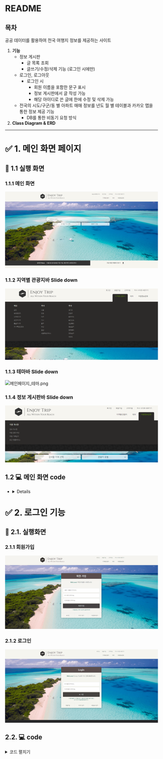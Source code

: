 # README

## 목차

공공 데이터를 활용하여 전국 여행지 정보를 제공하는 사이트

1. **기능**
    - 정보 게시판
        - 글 목록 조회
        - 글쓰기/수정/삭제 기능 (로그인 시에만)
    - 로그인, 로그아웃
        - 로그인 시
            - 회원 이름을 포함한 문구 표시
            - 정보 게시판에서 글 작성 가능
            - 해당 아이디로 쓴 글에 한에 수정 및 삭제 가능
    - 전국의 시도/구군/동 별 아파트 매매 정보를 년도 월 별 테이블과 카카오 맵을 통한 정보 제공 기능
        - DB를 통한 비동기 요청 방식
2. **Class Diagram & ERD**

---

# ✅ 1. 메인 화면 페이지

## 👀 1.1 실행 화면

### 1.1.1 메인 화면

![메인1.png](README%204ad9456f389843ad81d58f4ddc44157a/%25EB%25A9%2594%25EC%259D%25B81.png)

### 1.1.2 지역별 관광지바 Slide down

![메인페이지_지역별관광지.png](README%204ad9456f389843ad81d58f4ddc44157a/%25EB%25A9%2594%25EC%259D%25B8%25ED%258E%2598%25EC%259D%25B4%25EC%25A7%2580_%25EC%25A7%2580%25EC%2597%25AD%25EB%25B3%2584%25EA%25B4%2580%25EA%25B4%2591%25EC%25A7%2580.png)

### 1.1.3 테마바 Slide down

![메인페이지_테마.png](README%204ad9456f389843ad81d58f4ddc44157a/%25EB%25A9%2594%25EC%259D%25B8%25ED%258E%2598%25EC%259D%25B4%25EC%25A7%2580_%25ED%2585%258C%25EB%25A7%2588.png)

### 1.1.4 정보 게시판바 Slide down

![메인페이지_게시판.png](README%204ad9456f389843ad81d58f4ddc44157a/%25EB%25A9%2594%25EC%259D%25B8%25ED%258E%2598%25EC%259D%25B4%25EC%25A7%2580_%25EA%25B2%258C%25EC%258B%259C%25ED%258C%2590.png)

## 1.2 💻 메인 화면 code

- <details>
  public class AttractionDaoImpl implements AttractionDao {
    
    ```
    static private AttractionDao attractionDao = new AttractionDaoImpl();
        static private DBUtil dbUtil = DBUtil.getInstance();
    
        private AttractionDaoImpl() {}
    
        public static AttractionDao getAttractionDao() {
            return attractionDao;
        }
    
        @Override
        public List<AttractionInfoDto> attractionList(AttractionInfoDto conditionDto) throws SQLException {
            List<AttractionInfoDto> list = new ArrayList<AttractionInfoDto>();
    
            String sql = "select *\r\n" +
                    "from attraction_info\r\n" +
                    "where content_type_id = ? and sido_code = ?;";
    
            Connection conn = null;
            PreparedStatement pstmt = null;
            ResultSet rs = null;
            try {
                conn = dbUtil.getConnection();
    
                pstmt = conn.prepareStatement(sql);
                pstmt.setInt(1, conditionDto.getContentTypeId());
                pstmt.setInt(2, conditionDto.getSidoCode());
                rs = pstmt.executeQuery();
    
                while(rs.next()) {
                    int contentId = rs.getInt("content_id");
                    int contentTypeId = rs.getInt("content_type_id");
                    String title = rs.getString("title");
                    String addr1 = rs.getString("addr1");
                    String addr2 = rs.getString("addr2");
                    String zipcode = rs.getString("zipcode");
                    String tel = rs.getString("tel");
                    String firstImage = rs.getString("first_image");
                    String firstImage2 = rs.getString("first_image2");
                    int readcount = rs.getInt("readcount");
                    int sidoCode = rs.getInt("sido_code");
                    int gugunCode = rs.getInt("gugun_code");
                    double latitude = rs.getDouble("latitude");
                    double longitude = rs.getDouble("longitude");
                    String mlevel = rs.getString("mlevel");
    
                    AttractionInfoDto attractionInfoDto = new AttractionInfoDto(contentId, contentTypeId, title, addr1, addr2, zipcode, tel, firstImage, firstImage2, readcount, sidoCode, gugunCode, latitude, longitude, mlevel);
                    list.add(attractionInfoDto);
                }
            } finally {
                dbUtil.close(rs, pstmt, conn);
            }
    
            return list;
        }
    
        @Override
        public List<AttractionInfoDto> searchByTitle(String titleInput, int sidoCodeInput) throws SQLException {
            List<AttractionInfoDto> list = new ArrayList<AttractionInfoDto>();
    
            String sql = "select *\r\n" +
                    "from attraction_info\r\n" +
                    "where title like ? and sido_code = ?;";
    
            Connection conn = null;
            PreparedStatement pstmt = null;
            ResultSet rs = null;
            try {
                conn = dbUtil.getConnection();
    
                pstmt = conn.prepareStatement(sql);
                pstmt.setString(1, "%"+titleInput+"%");
                pstmt.setInt(2, sidoCodeInput);
                rs = pstmt.executeQuery();
    
                while(rs.next()) {
                    int contentId = rs.getInt("content_id");
                    int contentTypeId = rs.getInt("content_type_id");
                    String title = rs.getString("title");
                    String addr1 = rs.getString("addr1");
                    String addr2 = rs.getString("addr2");
                    String zipcode = rs.getString("zipcode");
                    String tel = rs.getString("tel");
                    String firstImage = rs.getString("first_image");
                    String firstImage2 = rs.getString("first_image2");
                    int readcount = rs.getInt("readcount");
                    int sidoCode = rs.getInt("sido_code");
                    int gugunCode = rs.getInt("gugun_code");
                    double latitude = rs.getDouble("latitude");
                    double longitude = rs.getDouble("longitude");
                    String mlevel = rs.getString("mlevel");
    
                    AttractionInfoDto attractionInfoDto = new AttractionInfoDto(contentId, contentTypeId, title, addr1, addr2, zipcode, tel, firstImage, firstImage2, readcount, sidoCode, gugunCode, latitude, longitude, mlevel);
                    list.add(attractionInfoDto);
                }
            } finally {
                dbUtil.close(rs, pstmt, conn);
            }
    
            return list;
        }
    
    }
    ```
  </details>
    
    
    

# ✅ 2. 로그인 기능

## 👀 2.1. 실행화면

### 2.1.1 회원가입

![Animation2.gif](README%204ad9456f389843ad81d58f4ddc44157a/Animation2.gif)

### 2.1.2 로그인

![Animation3.gif](README%204ad9456f389843ad81d58f4ddc44157a/Animation3.gif)

## 2.2. 💻 code

<details>
<summary>코드 펼치기</summary>

  Memeber DB에 접근하기 위한 Dto
  
    ```java

    
    public class MemberDto {
	private String userId;
	private String userName;
	private String userPassword;
		
	public MemberDto() {
		super();
	}
	public String getUserId() {
		return userId;
	}
	public void setUserId(String userId) {
		this.userId = userId;
	}
	
	public String getUserName() {
		return userName;
	}
	public void setUserName(String userName) {
		this.userName = userName;
	}
	public String getUserPassword() {
		return userPassword;
	}
	public void setUserPassword(String userPassword) {
		this.userPassword = userPassword;
	}
	@Override
	public String toString() {
		return "MemberDto [userId=" + userId + ", user_name=" + userName + ", userPassword=" + userPassword + "]";
	}
    ```
    
    실질적인 로직처를 하는 Dao
    
    ```java
    
    public class BoardDaoImpl implements BoardDao {
	private DBUtil dbUtil=DBUtil.getInstance();
	
	@Override
	public List<BoardDto> selectAll() throws SQLException {
		List<BoardDto> list=new ArrayList<>();
		String sql="select * from board;";
		
		Connection conn=null;
		PreparedStatement pstmt=null;
		ResultSet rs=null;
		
		try {
			conn=dbUtil.getConnection();
			pstmt=conn.prepareStatement(sql);
			rs=pstmt.executeQuery();
			
			while(rs.next()) {
				BoardDto boardDto=new BoardDto();
				boardDto.setArticleNo(rs.getInt("article_no"));
				boardDto.setUserId(rs.getString("user_id"));
				boardDto.setSubject(rs.getString("subject"));
				boardDto.setContent(rs.getString("content"));
				boardDto.setRegisterTime(rs.getString("register_time"));
				
				list.add(boardDto);
			}
			
			return list;
		} finally {
			dbUtil.close(conn,pstmt,rs);
		}
		
	}

	@Override
	public BoardDto selectByArticleNo(int articleNo) throws SQLException {
		BoardDto boardDto=new BoardDto();
		String sql="select * from board where article_no=?;";
		
		Connection conn=null;
		PreparedStatement pstmt=null;
		ResultSet rs=null;
		
		try {
			conn=dbUtil.getConnection();
			pstmt=conn.prepareStatement(sql);
			pstmt.setInt(1, articleNo);
			rs=pstmt.executeQuery();
			
			if(rs.next()) {
				boardDto.setArticleNo(rs.getInt("article_no"));
				boardDto.setUserId(rs.getString("user_id"));
				boardDto.setSubject(rs.getString("subject"));
				boardDto.setContent(rs.getString("content"));
				boardDto.setRegisterTime(rs.getString("register_time"));
				
				return boardDto;
			}
			
			return null;
		} finally {
			dbUtil.close(conn,pstmt,rs);
		}
	}

	@Override
	public void deleteByArticleNo(int articleNo) throws SQLException {
		
		String sql="delete from board where article_no=?;";
		
		Connection conn=null;
		PreparedStatement pstmt=null;
		
		try {
			conn=dbUtil.getConnection();
			pstmt=conn.prepareStatement(sql);
			pstmt.setInt(1, articleNo);
			
			int cnt= pstmt.executeUpdate();
			
			
		} finally {
			dbUtil.close(conn,pstmt);
		}
		
	}

	@Override
	public void regist(BoardDto boardDto) throws SQLException {
		String sql="insert into board (user_id, subject, content)\r\n" + 
				"value(?, ?, ?);";
		
		Connection conn=null;
		PreparedStatement pstmt=null;
		
		try {
			conn=dbUtil.getConnection();
			pstmt=conn.prepareStatement(sql);
			pstmt.setString(1, boardDto.getUserId());
			pstmt.setString(2, boardDto.getSubject() );
			pstmt.setString(3, boardDto.getContent());
			
			int cnt= pstmt.executeUpdate();
			
			
		} finally {
			dbUtil.close(conn,pstmt);
		}
	}

	@Override
	public void modify(BoardDto boardDto) throws SQLException {
		String sql="update board\r\n" + 
				"set subject=?, content=?\r\n" + 
				"where user_id=?;";
		
		Connection conn=null;
		PreparedStatement pstmt=null;
		
		try {
			conn=dbUtil.getConnection();
			pstmt=conn.prepareStatement(sql);
			pstmt.setString(1, boardDto.getSubject());
			pstmt.setString(2, boardDto.getContent());
			pstmt.setString(3, boardDto.getUserId());
			
			int cnt= pstmt.executeUpdate();
			
			
		} finally {
			dbUtil.close(conn,pstmt);
		}	
	}
}
```

    </details>
    

# ✅ 3. 게시판 관리

## 👀 3.1. 실행화면

### 3.1.1. 게시판 이동

![Animation4.gif](README%204ad9456f389843ad81d58f4ddc44157a/Animation4.gif)

### 3.1.2. 글 목록

![게시판.png](README%204ad9456f389843ad81d58f4ddc44157a/%25EA%25B2%258C%25EC%258B%259C%25ED%258C%2590.png)

### 3.1.3. 글 쓰기 (초기화 기능 포함)

![Animation5.gif](README%204ad9456f389843ad81d58f4ddc44157a/Animation5.gif)

### 3.1.4. 글 보기

![게시판글.png](README%204ad9456f389843ad81d58f4ddc44157a/%25EA%25B2%258C%25EC%258B%259C%25ED%258C%2590%25EA%25B8%2580.png)

### 3.1.5. 글 수정

![Animation6.gif](README%204ad9456f389843ad81d58f4ddc44157a/Animation6.gif)

### 3.1.6. 글 삭제

## 3.2.  code

- 코드 펼치기
    
    public class BoardDaoImpl implements BoardDao {
    
    ```
    private static BoardDao boardDao = new BoardDaoImpl();
        private static DBUtil dbUtil = DBUtil.getInstance();
    
        private BoardDaoImpl() {}
    
        public static BoardDao getBoardDao() {
            return boardDao;
        }
    
        @Override
        public int registerArticle(BoardDto boardDto) throws SQLException {
            Connection conn = null;
            PreparedStatement pstmt = null;
    
            String sql = "insert into board (user_id, subject, content, register_time)\n" +
                    "values (?, ?, ?, sysdate());";
    
            try {
                conn = dbUtil.getConnection();
    
                pstmt = conn.prepareStatement(sql);
                pstmt.setString(1, boardDto.getUserId() );
                pstmt.setString(2, boardDto.getSubject() );
                pstmt.setString(3, boardDto.getContent() );
    
                return pstmt.executeUpdate();
            } finally {
                dbUtil.close(pstmt, conn);
            }
        }
    
        @Override
        public List<BoardDto> searchListAll() throws SQLException {
            List<BoardDto> list = new ArrayList<BoardDto>();
    
            String sql = "select *\n" +
                    "from board\n" +
                    "order by article_no;";
    
            Connection conn = null;
            PreparedStatement pstmt = null;
            ResultSet rs = null;
            try {
                conn = dbUtil.getConnection();
    
                pstmt = conn.prepareStatement(sql);
                rs = pstmt.executeQuery();
    
                while(rs.next()) {
                    int articleNo = rs.getInt("article_no");
                    String userId = rs.getString("user_id");
                    String subject = rs.getString("subject");
                    String content = rs.getString("content");
                    int hit = rs.getInt("hit");
                    String registerTime = rs.getString("register_time");
    
                    BoardDto boardDto = new BoardDto(articleNo, userId, subject, content, hit, registerTime);
                    list.add(boardDto);
                }
            } finally {
                dbUtil.close(rs, pstmt, conn);
            }
    
            return list;
        }
    
        @Override
        public List<BoardDto> searchListBySubject(String subjectName) throws SQLException {
            List<BoardDto> list = new ArrayList<BoardDto>();
    
            String sql = "select *\n" +
                    "from board\n" +
                    "where subject like ?;";
    
            Connection conn = null;
            PreparedStatement pstmt = null;
            ResultSet rs = null;
            try {
                conn = dbUtil.getConnection();
    
                pstmt = conn.prepareStatement(sql);
                pstmt.setString(1, "%"+subjectName+"%");
                rs = pstmt.executeQuery();
    
                while(rs.next()) {
                    int articleNo = rs.getInt("article_no");
                    String userId = rs.getString("user_id");
                    String subject = rs.getString("subject");
                    String content = rs.getString("content");
                    int hit = rs.getInt("hit");
                    String registerTime = rs.getString("register_time");
    
                    BoardDto boardDto = new BoardDto(articleNo, userId, subject, content, hit, registerTime);
                    list.add(boardDto);
                }
            } finally {
                dbUtil.close(rs, pstmt, conn);
            }
    
            return list;
        }
    
        @Override
        public BoardDto viewArticle(int no) throws SQLException {
            BoardDto boardDto = null;
    
            String selectSql = "select *\n" +
                    "from board\n" +
                    "where article_no = ?;";
            String hitCountSql = "update board\r\n" +
                    "set hit=?\r\n" +
                    "where article_no=?;";  // 조회수 1 증가시키는 쿼리
    
            Connection conn = null;
            PreparedStatement pstmt = null;
            ResultSet rs = null;
            try {
                conn = dbUtil.getConnection();
    
                pstmt = conn.prepareStatement(selectSql);
                pstmt.setInt(1, no);
                rs = pstmt.executeQuery();
    
                while(rs.next()) {
                    int articleNo = rs.getInt("article_no");
                    String subject = rs.getString("subject");
                    String content = rs.getString("content");
                    String userId = rs.getString("user_id");
                    int hit = rs.getInt("hit");
                    String registerTime = rs.getString("register_time");
    
                    boardDto = new BoardDto(articleNo, subject, content, userId, hit, registerTime);
    
                    // 조회수 증가
                    pstmt = conn.prepareStatement(hitCountSql);
                    pstmt.setInt(1,  hit+1);
                    pstmt.setInt(2, articleNo);
                    pstmt.executeUpdate();
                }
            } finally {
                dbUtil.close(rs, pstmt, conn);
            }
    
            return boardDto;
        }
    
        @Override
        public int modifyArticle(BoardDto boardDto) throws SQLException {
            String sql = "update board\n" +
                    "set subject=?, content=?\n" +
                    "where article_no=?;";
    
            Connection conn = null;
            PreparedStatement pstmt = null;
            ResultSet rs = null;
            try {
                conn = dbUtil.getConnection();
    
                pstmt = conn.prepareStatement(sql);
                pstmt.setString(1, boardDto.getSubject());
                pstmt.setString(2, boardDto.getContent());
                pstmt.setInt(3, boardDto.getArticleNo());
                return pstmt.executeUpdate();
            } finally {
                dbUtil.close(rs, pstmt, conn);
            }
        }
    
        @Override
        public int deleteArticle(int no) throws SQLException {
            String sql = "delete from board\n" +
                    "where article_no=?;";
    
            Connection conn = null;
            PreparedStatement pstmt = null;
            ResultSet rs = null;
            try {
                conn = dbUtil.getConnection();
    
                pstmt = conn.prepareStatement(sql);
                pstmt.setInt(1, no);
                return pstmt.executeUpdate();
            } finally {
                dbUtil.close(rs, pstmt, conn);
            }
        }
    }
    ```
    

# ✅ 4. 지역별 관광지 찾기

### 👀 4.1. 실행화면

### 4.1.1 지역별 관광지 검색

![attraction.gif](README%204ad9456f389843ad81d58f4ddc44157a/attraction.gif)

### 4.1.2 지역별 관광지 검색(지도 활용)

![attraction2.gif](README%204ad9456f389843ad81d58f4ddc44157a/attraction2.gif)

## 4.2.  code

- 코드 펼치기

## Class Diagram

# 🧾 ERD

![ERD_enjoytrip.png](README%204ad9456f389843ad81d58f4ddc44157a/ERD_enjoytrip.png)
